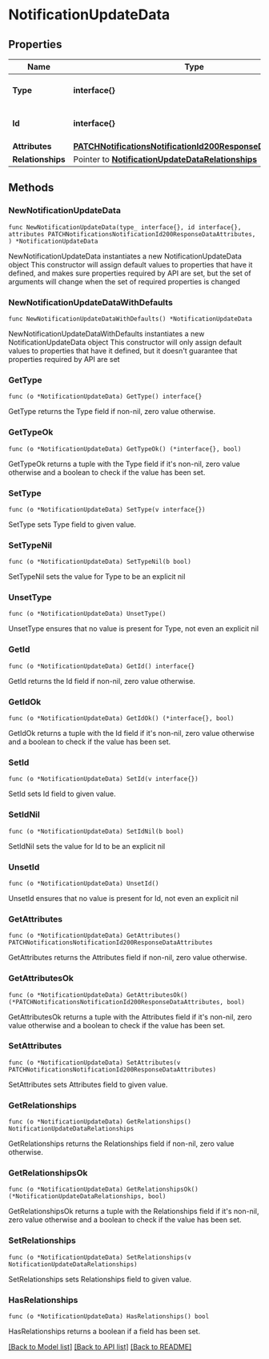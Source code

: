 # NotificationUpdateData

## Properties

Name | Type | Description | Notes
------------ | ------------- | ------------- | -------------
**Type** | **interface{}** | The resource&#39;s type | 
**Id** | **interface{}** | The resource&#39;s id | 
**Attributes** | [**PATCHNotificationsNotificationId200ResponseDataAttributes**](PATCHNotificationsNotificationId200ResponseDataAttributes.md) |  | 
**Relationships** | Pointer to [**NotificationUpdateDataRelationships**](NotificationUpdateDataRelationships.md) |  | [optional] 

## Methods

### NewNotificationUpdateData

`func NewNotificationUpdateData(type_ interface{}, id interface{}, attributes PATCHNotificationsNotificationId200ResponseDataAttributes, ) *NotificationUpdateData`

NewNotificationUpdateData instantiates a new NotificationUpdateData object
This constructor will assign default values to properties that have it defined,
and makes sure properties required by API are set, but the set of arguments
will change when the set of required properties is changed

### NewNotificationUpdateDataWithDefaults

`func NewNotificationUpdateDataWithDefaults() *NotificationUpdateData`

NewNotificationUpdateDataWithDefaults instantiates a new NotificationUpdateData object
This constructor will only assign default values to properties that have it defined,
but it doesn't guarantee that properties required by API are set

### GetType

`func (o *NotificationUpdateData) GetType() interface{}`

GetType returns the Type field if non-nil, zero value otherwise.

### GetTypeOk

`func (o *NotificationUpdateData) GetTypeOk() (*interface{}, bool)`

GetTypeOk returns a tuple with the Type field if it's non-nil, zero value otherwise
and a boolean to check if the value has been set.

### SetType

`func (o *NotificationUpdateData) SetType(v interface{})`

SetType sets Type field to given value.


### SetTypeNil

`func (o *NotificationUpdateData) SetTypeNil(b bool)`

 SetTypeNil sets the value for Type to be an explicit nil

### UnsetType
`func (o *NotificationUpdateData) UnsetType()`

UnsetType ensures that no value is present for Type, not even an explicit nil
### GetId

`func (o *NotificationUpdateData) GetId() interface{}`

GetId returns the Id field if non-nil, zero value otherwise.

### GetIdOk

`func (o *NotificationUpdateData) GetIdOk() (*interface{}, bool)`

GetIdOk returns a tuple with the Id field if it's non-nil, zero value otherwise
and a boolean to check if the value has been set.

### SetId

`func (o *NotificationUpdateData) SetId(v interface{})`

SetId sets Id field to given value.


### SetIdNil

`func (o *NotificationUpdateData) SetIdNil(b bool)`

 SetIdNil sets the value for Id to be an explicit nil

### UnsetId
`func (o *NotificationUpdateData) UnsetId()`

UnsetId ensures that no value is present for Id, not even an explicit nil
### GetAttributes

`func (o *NotificationUpdateData) GetAttributes() PATCHNotificationsNotificationId200ResponseDataAttributes`

GetAttributes returns the Attributes field if non-nil, zero value otherwise.

### GetAttributesOk

`func (o *NotificationUpdateData) GetAttributesOk() (*PATCHNotificationsNotificationId200ResponseDataAttributes, bool)`

GetAttributesOk returns a tuple with the Attributes field if it's non-nil, zero value otherwise
and a boolean to check if the value has been set.

### SetAttributes

`func (o *NotificationUpdateData) SetAttributes(v PATCHNotificationsNotificationId200ResponseDataAttributes)`

SetAttributes sets Attributes field to given value.


### GetRelationships

`func (o *NotificationUpdateData) GetRelationships() NotificationUpdateDataRelationships`

GetRelationships returns the Relationships field if non-nil, zero value otherwise.

### GetRelationshipsOk

`func (o *NotificationUpdateData) GetRelationshipsOk() (*NotificationUpdateDataRelationships, bool)`

GetRelationshipsOk returns a tuple with the Relationships field if it's non-nil, zero value otherwise
and a boolean to check if the value has been set.

### SetRelationships

`func (o *NotificationUpdateData) SetRelationships(v NotificationUpdateDataRelationships)`

SetRelationships sets Relationships field to given value.

### HasRelationships

`func (o *NotificationUpdateData) HasRelationships() bool`

HasRelationships returns a boolean if a field has been set.


[[Back to Model list]](../README.md#documentation-for-models) [[Back to API list]](../README.md#documentation-for-api-endpoints) [[Back to README]](../README.md)


